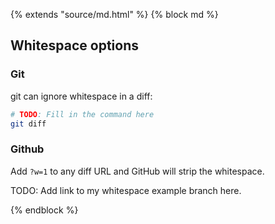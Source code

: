 {% extends "source/md.html" %}
{% block md %}

## Whitespace options

### Git

git can ignore whitespace in a diff:

```bash
# TODO: Fill in the command here
git diff
```


### Github

Add `?w=1` to any diff URL and GitHub will strip the whitespace.

TODO: Add link to my whitespace example branch here.

{% endblock %}

